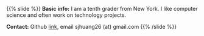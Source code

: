 ---
---
{{% slide %}}
**Basic info:** I am a tenth grader from New York. I like computer science and often work on technology projects.

**Contact:** Github [link](https://github.com/sjhuang26), email sjhuang26 (at) gmail.com
{{% /slide %}}
